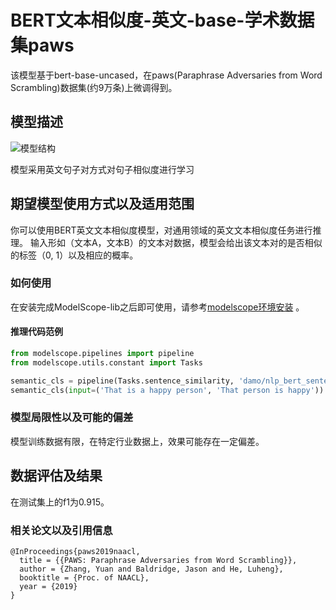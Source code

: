 
# BERT文本相似度-英文-base-学术数据集paws

该模型基于bert-base-uncased，在paws(Paraphrase Adversaries from Word Scrambling)数据集(约9万条)上微调得到。

## 模型描述
![模型结构](model.jpeg)

模型采用英文句子对方式对句子相似度进行学习

## 期望模型使用方式以及适用范围
你可以使用BERT英文文本相似度模型，对通用领域的英文文本相似度任务进行推理。
输入形如（文本A，文本B）的文本对数据，模型会给出该文本对的是否相似的标签（0, 1）以及相应的概率。

### 如何使用
在安装完成ModelScope-lib之后即可使用，请参考[modelscope环境安装](https://modelscope.cn/docs/%E7%8E%AF%E5%A2%83%E5%AE%89%E8%A3%85) 。

#### 推理代码范例
```python
from modelscope.pipelines import pipeline
from modelscope.utils.constant import Tasks

semantic_cls = pipeline(Tasks.sentence_similarity, 'damo/nlp_bert_sentence-similarity_english-base')
semantic_cls(input=('That is a happy person', 'That person is happy'))

```

[//]: # (#### Finetune/训练代码范例)

[//]: # (```python)

[//]: # (import os.path as osp)

[//]: # (from modelscope.trainers import build_trainer)

[//]: # (from modelscope.msdatasets import MsDataset)

[//]: # (from modelscope.utils.hub import read_config)

[//]: # ()
[//]: # ()
[//]: # (model_id = 'damo/nlp_bert_sentence-similarity_english-base')

[//]: # (# use paws dataset)

[//]: # (dataset_id = 'paws')

[//]: # ()
[//]: # (WORK_DIR = 'workspace')

[//]: # ()
[//]: # (cfg = read_config&#40;model_id&#41;)

[//]: # (cfg.train.max_epochs = 2)

[//]: # (cfg.train.work_dir = WORK_DIR)

[//]: # (cfg.train.hooks = cfg.train.hooks = [{)

[//]: # (        'type': 'TextLoggerHook',)

[//]: # (        'interval': 100)

[//]: # (    }])

[//]: # (cfg_file = osp.join&#40;WORK_DIR, 'train_config.json'&#41;)

[//]: # (cfg.dump&#40;cfg_file&#41;)

[//]: # ()
[//]: # (train_dataset = MsDataset.load&#40;dataset_id, namespace='DAMO_NLP', split='train'&#41;)

[//]: # (eval_dataset = MsDataset.load&#40;dataset_id, namespace='DAMO_NLP', split='validation'&#41;)

[//]: # ()
[//]: # (kwargs = dict&#40;)

[//]: # (    model=model_id,)

[//]: # (    train_dataset=train_dataset,)

[//]: # (    eval_dataset=eval_dataset,)

[//]: # (    cfg_file=cfg_file&#41;)

[//]: # ()
[//]: # ()
[//]: # (trainer = build_trainer&#40;default_args=kwargs&#41;)

[//]: # ()
[//]: # (print&#40;'==============================================================='&#41;)

[//]: # (print&#40;'pre-trained model loaded, training started:'&#41;)

[//]: # (print&#40;'==============================================================='&#41;)

[//]: # ()
[//]: # (trainer.train&#40;&#41;)

[//]: # ()
[//]: # (print&#40;'==============================================================='&#41;)

[//]: # (print&#40;'train success.'&#41;)

[//]: # (print&#40;'==============================================================='&#41;)

[//]: # ()
[//]: # (for i in range&#40;cfg.train.max_epochs&#41;:)

[//]: # (    eval_results = trainer.evaluate&#40;f'{WORK_DIR}/epoch_{i+1}.pth'&#41;)

[//]: # (    print&#40;f'epoch {i} evaluation result:'&#41;)

[//]: # (    print&#40;eval_results&#41;)

[//]: # ()
[//]: # ()
[//]: # (print&#40;'==============================================================='&#41;)

[//]: # (print&#40;'evaluate success'&#41;)

[//]: # (print&#40;'==============================================================='&#41;)

[//]: # (```)

### 模型局限性以及可能的偏差
模型训练数据有限，在特定行业数据上，效果可能存在一定偏差。


## 数据评估及结果
在测试集上的f1为0.915。

### 相关论文以及引用信息
```
@InProceedings{paws2019naacl,
  title = {{PAWS: Paraphrase Adversaries from Word Scrambling}},
  author = {Zhang, Yuan and Baldridge, Jason and He, Luheng},
  booktitle = {Proc. of NAACL},
  year = {2019}
}
```